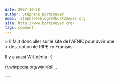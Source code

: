 ```yaml
---
date: 2007-10-28
author: Stéphane Bortzmeyer
email: stephane+blogre@bortzmeyer.org
site: http://www.bortzmeyer.org/
tags: comment
---
```


<p>&gt; Il faut donc aller sur le site de l'AFNIC pour avoir une <br />
&gt; description de RIPE en Français.<br />
<br />
Il y a aussi Wikipédia :-)<br />
<br />
<a href="http://fr.wikipedia.org/wiki/RIPE-NCC" title="http://fr.wikipedia.org/wiki/RIPE-NCC" rel="nofollow">fr.wikipedia.org/wiki/RIP...</a><br />
</p>
---